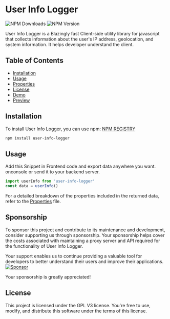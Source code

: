 # User Info Logger
![NPM Downloads](https://img.shields.io/npm/dt/user-info-logger?style=plastic&logo=npm)
![NPM Version](https://img.shields.io/npm/v/user-info-logger)

User Info Logger is a Blazingly fast Client-side utility library for javascript that collects information about the user's IP address, geolocation, and system information.
It helps developer understand the client.

## Table of Contents

- [Installation](#installation)
- [Usage](#usage)
- [Properties](/PROPERTIES.md)
- [License](#license)
- [Demo](https://github.com/IntegerAlex/user-info-logger-demo)
- [Preview](https://user-info-logger-demo.vercel.app/)

## Installation

To install User Info Logger, you can use npm:
[NPM REGISTRY](https://www.npmjs.com/package/user-info-logger)

```bash
npm install user-info-logger
```

## Usage

Add this Snippet in Frontend code
and export data anywhere you want.
onconsole or send it to your backend server.

```javascript
import userInfo from 'user-info-logger'
const data = userInfo()
```

For a detailed breakdown of the properties included in the returned data, refer to the [Properties](/PROPERTIES.md) file.

## Sponsorship


To sponsor this project and contribute to its maintenance and development, consider supporting us through sponsorship. Your sponsorship helps cover the costs associated with maintaining a proxy server and API required for the functionality of User Info Logger.

Your support enables us to continue providing a valuable tool for developers to better understand their users and improve their applications.
[![Sponsor](https://img.shields.io/badge/Sponsor-%E2%9D%A4-pink)](https://github.com/sponsors/IntegerAlex)

Your sponsorship is greatly appreciated!


## License

This project is licensed under the GPL V3 license. You're free to use, modify, and distribute this software under the terms of this license.
